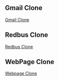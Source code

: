 ## Gmail Clone
[Gmail Clone]( https://abhishekkumar085.github.io/GmailClone/)

## Redbus Clone
[Redbus Clone](https://abhishekkumar085.github.io/RedBusClone/)


## WebPage Clone
[Webpage Clone](https://abhishekkumar085.github.io/WebPage_Clone/)